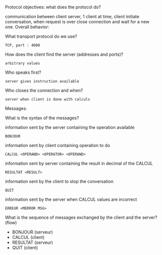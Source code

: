 Protocol objectives: what does the protocol do?

communication between client server, 1 client at time, client initiate conversation, when request is over close connection and wait for a new one.
Overall behavior:

What transport protocol do we use?

    TCP, port : 4000
How does the client find the server (addresses and ports)?

    arbitrary values

Who speaks first?

    server gives instruction available

Who closes the connection and when?

    server when client is done with calculs

Messages:

What is the syntax of the messages?

information sent by the server containing the operation available

    BONJOUR

information sent by client containing operation to do

    CALCUL <OPERAND> <OPERATOR> <OPERAND>
information sent by server containing the result in decimal of the CALCUL

    RESULTAT <RESULT>

information sent by the client to stop the conversation

    QUIT

information sent by the server when CALCUL values are incorrect

    ERREUR <MERROR MSG>

What is the sequence of messages exchanged by the client and the server? (flow)
- BONJOUR (serveur)
- CALCUL (client)
- RESULTAT (serveur)
- QUIT (client)


